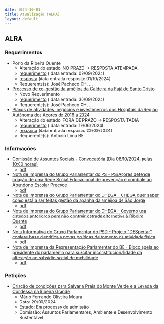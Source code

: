 ```yaml
---
date: 2024-10-01
title: Atualização (ALRA)
layout: default
---
```

## ALRA

### Requerimentos

* [Porto da Ribeira Quente](http://base.alra.pt:82/4DACTION/w_pesquisa_registo/4/8496)
  * Alteração do estado: NO PRAZO → RESPOSTA ATEMPADA
  * [requerimento](http://base.alra.pt:82/Doc_Req/XIIIreque142.pdf) ( data entrada: 09/09/2024)
  * [resposta](http://base.alra.pt:82/Doc_Req/XIIIrequeresp142.pdf) (data entrada resposta: 01/10/2024)
  * Requerente(s): José Pacheco CH, ...
* [Processo de co-gestão da amêijoa da Caldeira da Fajã de Santo Cristo](http://base.alra.pt:82/4DACTION/w_pesquisa_registo/4/8526)
  * Novo Requerimento
  * [requerimento](http://base.alra.pt:82/Doc_Req/XIIIreque161.pdf) ( data entrada: 30/09/2024)
  * Requerente(s): José Pacheco CH, ...
* [Planos de atividades, negócios e investimentos dos Hospitais da Região Autónoma dos Açores de 2016 a 2024](http://base.alra.pt:82/4DACTION/w_pesquisa_registo/4/8373)
  * Alteração do estado: FORA DE PRAZO → RESPOSTA TADIA
  * [requerimento](http://base.alra.pt:82/Doc_Req/XIIIreque74.pdf) ( data entrada: 19/06/2024)
  * [resposta](http://base.alra.pt:82/Doc_Req/XIIIrequeresp74.pdf) (data entrada resposta: 23/09/2024)
  * Requerente(s): António Lima BE

### Informações

* [Comissão de Assuntos Sociais - Convocatória (Dia 08/10/2024, pelas 10:00 horas)](http://base.alra.pt:82/4DACTION/w_pesquisa_registo/8/20320)
  * [pdf](http://base.alra.pt:82/Doc_Noticias/NI20320.pdf)
* [Nota de Imprensa do Grupo Parlamentar do PS - PS/Açores defende criação de uma Rede Social Educacional de prevenção e combate ao Abandono Escolar Precoce](http://base.alra.pt:82/4DACTION/w_pesquisa_registo/8/20321)
  * [pdf](http://base.alra.pt:82/Doc_Noticias/NI20321.pdf)
* [Nota de Imprensa do Grupo Parlamentar do CHEGA - CHEGA quer saber como está a ser feitas gestão da apanha da amêijoa de São Jorge](http://base.alra.pt:82/4DACTION/w_pesquisa_registo/8/20316)
  * [pdf](http://base.alra.pt:82/Doc_Noticias/NI20316.pdf)
* [Nota de Imprensa do Grupo Parlamentar do CHEGA - Governo usa estudos anteriores para não contruir estrada alternativa à Ribeira Quente](http://base.alra.pt:82/4DACTION/w_pesquisa_registo/8/20317)
  * [pdf](http://base.alra.pt:82/Doc_Noticias/NI20317.pdf)
* [Nota Informativa do Grupo Parlamentar do PSD - Projeto "DESpertar" confere base científica a novas políticas de fomento da atividade física](http://base.alra.pt:82/4DACTION/w_pesquisa_registo/8/20318)
  * [pdf](http://base.alra.pt:82/Doc_Noticias/NI20318.pdf)
* [Nota de Imprensa da Representação Parlamentar do BE - Bloco apela ao presidente do parlamento para suscitar inconstitucionalidade da alteração ao subsídio social de mobilidade](http://base.alra.pt:82/4DACTION/w_pesquisa_registo/8/20319)
  * [pdf](http://base.alra.pt:82/Doc_Noticias/NI20319.pdf)

### Petições

* [Criação de condições para Salvar a Praia do Monte Verde e a Levada da Condessa na Ribeira Grande](http://base.alra.pt:82/4DACTION/w_pesquisa_registo/6/1000)
  * Mário Fernando Oliveira Moura
  * Data: 29/09/2024
  * Estado: Em processo de admissão
  * Comissão: Assuntos Parlamentares, Ambiente e Desenvolvimento Sustentável
